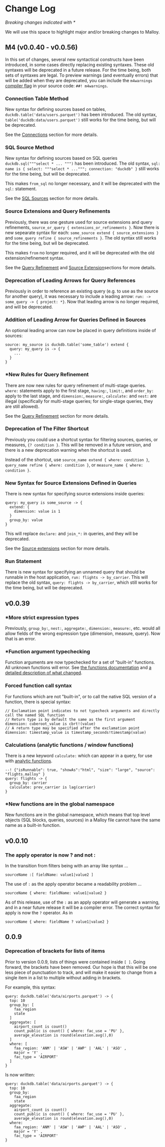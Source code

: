 # Change Log
_Breaking changes indicated with *_

We will use this space to highlight major and/or breaking changes to Malloy.

## M4 (v0.0.40 - v0.0.56)

In this set of changes, several new syntactical constructs have been introduced, in some cases directly replacing existing syntaxes. These old syntaxes will be deprecated in a future release. For the time being, both sets of syntaxes are legal. To preview warnings (and eventually errors) that will be added when they are deprecated, you can include the `m4warnings` [compiler flag]() in your source code: `##! m4warnings`.

### Connection Table Method

New syntax for defining sources based on tables, `duckdb.table('data/users.parquet')` has been introduced. The old syntax, `table('duckdb:data/users.parquet')` still works for the time being, but will be deprecated.

See the [Connections](./connections.md#table-connection-method) section for more details.

### SQL Source Method

New syntax for defining sources based on SQL queries `duckdb.sql("""select * ... """)` has been introduced. The old syntax, `sql: name is { select: """select * ..."""; connection: "duckdb" }` still works for the time being, but will be deprecated.

This makes `from_sql` no longer necessary, and it will be deprecated with the `sql:` statement.

See the [SQL Sources](./sql_sources.md) section for more details.

### Source Extensions and Query Refinements

Previously, there was one gesture used for source extensions and query refinements, `source_or_query { extensions_or_refinements }`. Now there is new sepearate syntax for each: `some_source extend { source_extensions }` and `some_query refine { source_refinements }`. The old syntax still works for the time being, but wll be deprecated.

This makes `from` no longer required, and it will be deprecated with the old extension/refinement syntax.

See the [Query Refinement]() and [Source Extension]()sections for more details.

### Deprecation of Leading Arrows for Query References

Previously in order to reference an existing query (e.g. to use as the source for another query), it was necessary to include a leading arrow: `run: -> some_query -> { project: *}`. Now that leading arrow is no longer required, and will be deprecated.

### Addition of Leading Arrow for Queries Defined in Sources

An optional leading arrow can now be placed in query definitions inside of sources:

```malloy
source: my_source is duckdb.table('some_table') extend {
  query: my_query is -> {
    ...
  }
}
```

### *New Rules for Query Refinement

There are now new rules for query refinement of multi-stage queries. `where:` statements apply to the first stage, `having:`, `limit:`, and `order_by:` apply to the last stage, and `dimension:`, `measure:`, `calculate:` and `nest:` are illegal (specifically for multi-stage queries; for single-stage queries, they are still allowed).

See the [Query Refinement]() section for more details.

### Deprecation of The Filter Shortcut

Previously you could use a shortcut syntax for filtering sources, queries, or measures, `{? condition }`. This will be removed in a future version, and there is a new deprecation warning when the shortcut is used.

Instead of the shortcut, use `source_name extend { where: condition }`, `query_name refine { where: condition }`, or `measure_name { where: condition }`.

### New Syntax for Source Extensions Defined in Queries

There is new syntax for specifying source extensions inside queries:

```malloy
query: my_query is some_source -> {
  extend: {
    dimension: value is 1
  }
  group_by: value
}
```

This will replace `declare:` and `join_*:` in queries, and they will be deprecated.

See the [Source extensions]() section for more details.

### Run Statement

There is new syntax for specifying an unnamed query that should be runnable in the host application, `run: flights -> by_carrier`. This will replace the old syntax, `query: flights -> by_carrier`, which still works for the time being, but will be deprecated.

## v0.0.39

### *More strict expression types

Previously, `group_by:`, `nest:`, `aggregate:`, `dimension:`, `measure:`, etc. would all allow fields of the wrong expression type (dimension, measure, query). Now that is an error.

### *Function argument typechecking

Function arguments are now typechecked for a set of "built-in" functions. All unknown functions will error. See [the functions documentation](./functions.md) and [a detailed description of what changed](./new_functions.md).

### Forced function call syntax

For functions which are not "built-in", or to call the native SQL version of a function, there is special syntax:

```malloy
// Exclamation point indicates to not typecheck arguments and directly call the named SQL function
// Return type is by default the same as the first argument
dimension: cuberoot_value is cbrt!(value)
// A return type may be specified after the exclamation point
dimension: timestamp_value is timestamp_seconds!timestamp(value)
```

### Calculations (analytic functions / window functions)

There is a new keyword `calculate:` which can appear in a query, for use with [analytic functions](./functions.md#analytic-functions).

```malloy
--! {"isRunnable": true, "showAs":"html", "size": "large", "source": "flights.malloy" }
query: flights -> {
  group_by: carrier
  calculate: prev_carrier is lag(carrier)
}
```

### *New functions are in the global namespace

New functions are in the global namespace, which means that top level objects (SQL blocks, queries, sources) in a Malloy file cannot have the same name as a built-in function.

## v0.0.10

### The apply operator is now ? and not :

In the transition from filters being with an array like syntax ...

```
sourceName :[ fieldName: value1|value2 ]
```

The use of `:` as the apply operator became a readability problem ...

```
sourceName { where: fieldName: value1|value2 }
```

As of this release, use of the `:` as an apply operator will generate a warning,
and in a near future release it will be a compiler error. The correct
syntax for apply is now the `?` operator. As in

```
sourceName { where: fieldName ? value1|value2 }
```

## 0.0.9

### Deprecation of brackets for lists of items

Prior to version 0.0.9, lists of things were contained inside `[ ]`. Going forward, the brackets have been removed. Our hope is that this will be one less piece of punctuation to track, and will make it easier to change from a single item in a list to multiple without adding in brackets.

For example, this syntax:
```malloy
query: duckdb.table('data/airports.parquet') -> {
  top: 10
  group_by: [
    faa_region
    state
  ]
  aggregate: [
    airport_count is count()
    count_public is count() { where: fac_use = 'PU' },
    average_elevation is round(elevation.avg(),0)
  ]
  where: [
    faa_region: 'ANM' | 'ASW' | 'AWP' | 'AAL' | 'ASO' ,
    major = 'Y' ,
    fac_type = 'AIRPORT'
  ]
}
```

Is now written:
```malloy
query: duckdb.table('data/airports.parquet') -> {
  top: 10
  group_by:
    faa_region
    state
  aggregate:
    airport_count is count()
    count_public is count() { where: fac_use = 'PU' },
    average_elevation is round(elevation.avg(),0)
  where:
    faa_region: 'ANM' | 'ASW' | 'AWP' | 'AAL' | 'ASO' ,
    major = 'Y' ,
    fac_type = 'AIRPORT'
}
```
